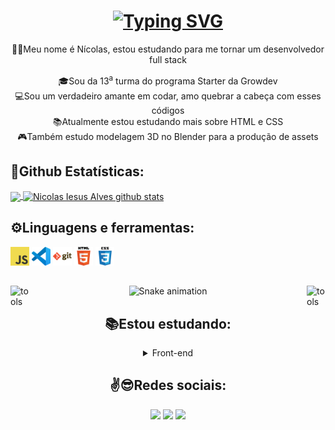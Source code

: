 <h1 align="center">
<a href="https://git.io/typing-svg"><img src="https://readme-typing-svg.herokuapp.com?font=Fira+Code&size=23&pause=1000&width=435&lines=Ol%C3%A1a%2C+tudo+bom%3F+%F0%9F%91%8B%F0%9F%91%8B;Meu+nome+%C3%A9+N%C3%ADcolas+Iesus+Alves!%F0%9F%98%8E;Prazer+em+te+conhecer!+%F0%9F%98%8A" alt="Typing SVG" /></a>
</h1>

<p align="center">👨‍💻Meu nome é Nícolas, estou estudando para me tornar um desenvolvedor full stack</p>
<p align="center">
    🎓Sou da 13<sup>a</sup> turma do programa Starter da Growdev</br>
    💻Sou um verdadeiro amante em codar, amo quebrar a cabeça com esses códigos</br>
    📚Atualmente estou estudando mais sobre HTML e CSS</br>
    🎮Também estudo modelagem 3D no Blender para a produção de assets

</p>


## 👑Github Estatísticas:

<a href="https://github.com/Nicolasiesus">
  <img align="center" src="https://github-readme-stats.vercel.app/api/top-langs/?username=Nicolasiesus&theme=dracula&hide_langs_below=1" />
</a>

<a href="https://github.com/Nicolasiesus">
 <img align="center" src="https://github-readme-stats.vercel.app/api?username=Nicolasiesus&show_icons=true&theme=dracula&line_height=27" alt="Nicolas Iesus Alves github stats"/>
</a>


## ⚙Linguagens e ferramentas:

<code><img height="30" src="https://raw.githubusercontent.com/github/explore/80688e429a7d4ef2fca1e82350fe8e3517d3494d/topics/javascript/javascript.png"></code>
<code><img height="30" src="https://raw.githubusercontent.com/github/explore/80688e429a7d4ef2fca1e82350fe8e3517d3494d/topics/visual-studio-code/visual-studio-code.png"></code>
<code><img height="30" src="https://raw.githubusercontent.com/github/explore/80688e429a7d4ef2fca1e82350fe8e3517d3494d/topics/git/git.png"></code>
<code><img height="30" src="https://raw.githubusercontent.com/github/explore/80688e429a7d4ef2fca1e82350fe8e3517d3494d/topics/html/html.png"></code>
<code><img height="30" src="https://raw.githubusercontent.com/github/explore/80688e429a7d4ef2fca1e82350fe8e3517d3494d/topics/css/css.png"></code>

##

</div>


<img width="30" alt="tools" align="left" src="https://camo.githubusercontent.com/beb64ff21c883e318e4f5db5231c2ba4175705bea1c9249e82a41ab375db4f75/68747470733a2f2f6d65646961322e67697068792e636f6d2f6d656469612f51737347456d706b79454f684243623765312f67697068792e6769663f6369643d656366303565343761306e336769316266716e74716d6f62386739616964316f796a327772336473336d67373030626c267269643d67697068792e676966" />
<img width="30" alt="tools" align="right" src="https://camo.githubusercontent.com/beb64ff21c883e318e4f5db5231c2ba4175705bea1c9249e82a41ab375db4f75/68747470733a2f2f6d65646961322e67697068792e636f6d2f6d656469612f51737347456d706b79454f684243623765312f67697068792e6769663f6369643d656366303565343761306e336769316266716e74716d6f62386739616964316f796a327772336473336d67373030626c267269643d67697068792e676966" />

<div align="center"> 

![Snake animation](https://github.com/NicolasIesus/NicolasIesus/blob/output/github-contribution-grid-snake.svg)


## 📚Estou estudando:
<details> <summary>Front-end</summary>
<ul>
  <li>
 HTML  
 </li>
   <li>
   CSS
 </li>
    <li>
   JAVASCRIPT
 </li>
    <li>
   GIT
 </li>
 
 </ul>

</details>

## ✌😎Redes sociais:

<div> 
  <a href="https://www.instagram.com/nicolas_iesus/" target="_blank"><img src="https://img.shields.io/badge/-Instagram-%23E4405F?style=for-the-badge&logo=instagram&logoColor=white" target="_blank"></a> 
  <a href = "mailto:nicolasiesus10@gmail.com"><img src="https://img.shields.io/badge/-Gmail-%23333?style=for-the-badge&logo=gmail&logoColor=white" target="_blank"></a>
  <a href="https://www.linkedin.com/in/n%C3%ADcolas-iesus-alves-670151252/" target="_blank"><img src="https://img.shields.io/badge/-LinkedIn-%230077B5?style=for-the-badge&logo=linkedin&logoColor=white" target="_blank"></a> 


